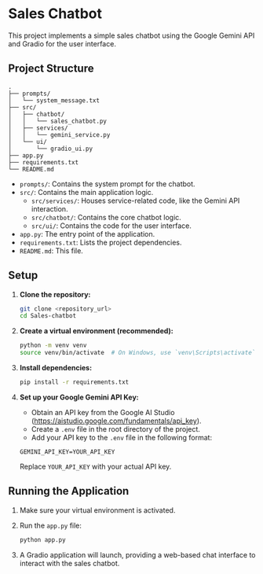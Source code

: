 # Sales Chatbot

This project implements a simple sales chatbot using the Google Gemini API and Gradio for the user interface.

## Project Structure

```
.
├── prompts/
│   └── system_message.txt
├── src/
│   ├── chatbot/
│   │   └── sales_chatbot.py
│   ├── services/
│   │   └── gemini_service.py
│   └── ui/
│       └── gradio_ui.py
├── app.py
├── requirements.txt
└── README.md
```

- `prompts/`: Contains the system prompt for the chatbot.
- `src/`: Contains the main application logic.
    - `src/services/`: Houses service-related code, like the Gemini API interaction.
    - `src/chatbot/`: Contains the core chatbot logic.
    - `src/ui/`: Contains the code for the user interface.
- `app.py`: The entry point of the application.
- `requirements.txt`: Lists the project dependencies.
- `README.md`: This file.

## Setup

1.  **Clone the repository:**
    ```bash
    git clone <repository_url>
    cd Sales-chatbot
    ```

2.  **Create a virtual environment (recommended):**
    ```bash
    python -m venv venv
    source venv/bin/activate  # On Windows, use `venv\Scripts\activate`
    ```

3.  **Install dependencies:**
    ```bash
    pip install -r requirements.txt
    ```

4.  **Set up your Google Gemini API Key:**

    - Obtain an API key from the Google AI Studio (https://aistudio.google.com/fundamentals/api_key).
    - Create a `.env` file in the root directory of the project.
    - Add your API key to the `.env` file in the following format:

    ```dotenv
    GEMINI_API_KEY=YOUR_API_KEY
    ```

    Replace `YOUR_API_KEY` with your actual API key.

## Running the Application

1.  Make sure your virtual environment is activated.
2.  Run the `app.py` file:

    ```bash
    python app.py
    ```

3.  A Gradio application will launch, providing a web-based chat interface to interact with the sales chatbot.